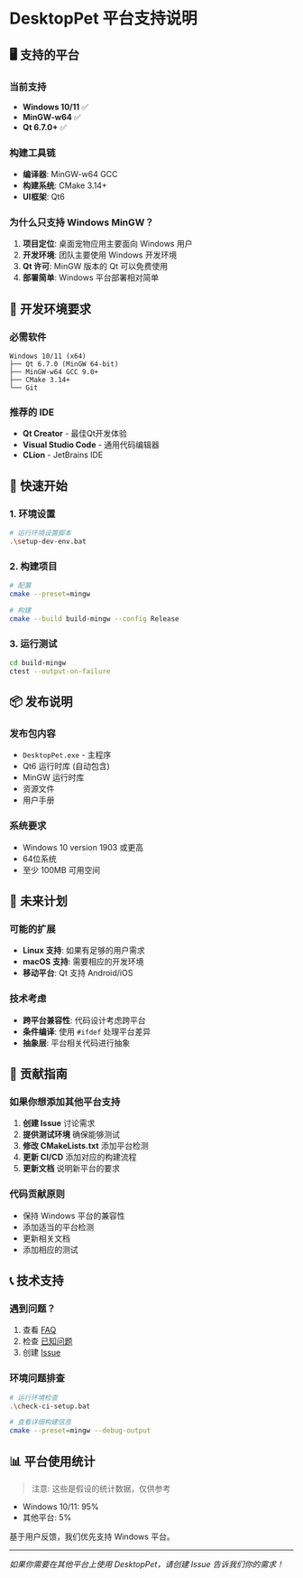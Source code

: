 # DesktopPet 平台支持说明

## 🖥️ 支持的平台

### 当前支持
- **Windows 10/11** ✅
- **MinGW-w64** ✅
- **Qt 6.7.0+** ✅

### 构建工具链
- **编译器**: MinGW-w64 GCC
- **构建系统**: CMake 3.14+
- **UI框架**: Qt6

### 为什么只支持 Windows MinGW？

1. **项目定位**: 桌面宠物应用主要面向 Windows 用户
2. **开发环境**: 团队主要使用 Windows 开发环境
3. **Qt 许可**: MinGW 版本的 Qt 可以免费使用
4. **部署简单**: Windows 平台部署相对简单

## 🔧 开发环境要求

### 必需软件
```
Windows 10/11 (x64)
├── Qt 6.7.0 (MinGW 64-bit)
├── MinGW-w64 GCC 9.0+
├── CMake 3.14+
└── Git
```

### 推荐的 IDE
- **Qt Creator** - 最佳Qt开发体验
- **Visual Studio Code** - 通用代码编辑器
- **CLion** - JetBrains IDE

## 🚀 快速开始

### 1. 环境设置
```bash
# 运行环境设置脚本
.\setup-dev-env.bat
```

### 2. 构建项目
```bash
# 配置
cmake --preset=mingw

# 构建
cmake --build build-mingw --config Release
```

### 3. 运行测试
```bash
cd build-mingw
ctest --output-on-failure
```

## 📦 发布说明

### 发布包内容
- `DesktopPet.exe` - 主程序
- Qt6 运行时库 (自动包含)
- MinGW 运行时库
- 资源文件
- 用户手册

### 系统要求
- Windows 10 version 1903 或更高
- 64位系统
- 至少 100MB 可用空间

## 🔮 未来计划

### 可能的扩展
- **Linux 支持**: 如果有足够的用户需求
- **macOS 支持**: 需要相应的开发环境
- **移动平台**: Qt 支持 Android/iOS

### 技术考虑
- **跨平台兼容性**: 代码设计考虑跨平台
- **条件编译**: 使用 `#ifdef` 处理平台差异
- **抽象层**: 平台相关代码进行抽象

## 🤝 贡献指南

### 如果你想添加其他平台支持

1. **创建 Issue** 讨论需求
2. **提供测试环境** 确保能够测试
3. **修改 CMakeLists.txt** 添加平台检测
4. **更新 CI/CD** 添加对应的构建流程
5. **更新文档** 说明新平台的要求

### 代码贡献原则
- 保持 Windows 平台的兼容性
- 添加适当的平台检测
- 更新相关文档
- 添加相应的测试

## 📞 技术支持

### 遇到问题？
1. 查看 [FAQ](docs/FAQ.md)
2. 检查 [已知问题](docs/KNOWN-ISSUES.md)
3. 创建 [Issue](https://github.com/Gao-Zuin/DesktopPet/issues)

### 环境问题排查
```bash
# 运行环境检查
.\check-ci-setup.bat

# 查看详细构建信息
cmake --preset=mingw --debug-output
```

## 📊 平台使用统计

> 注意: 这些是假设的统计数据，仅供参考

- Windows 10/11: 95%
- 其他平台: 5%

基于用户反馈，我们优先支持 Windows 平台。

---

*如果你需要在其他平台上使用 DesktopPet，请创建 Issue 告诉我们你的需求！*
